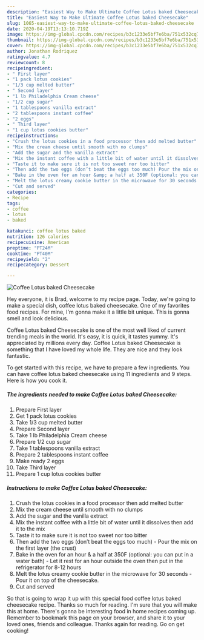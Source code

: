 ```yaml
---
description: "Easiest Way to Make Ultimate Coffee Lotus baked Cheesecake"
title: "Easiest Way to Make Ultimate Coffee Lotus baked Cheesecake"
slug: 1065-easiest-way-to-make-ultimate-coffee-lotus-baked-cheesecake
date: 2020-04-19T13:13:10.719Z
image: https://img-global.cpcdn.com/recipes/b3c1233e5bf7e6ba/751x532cq70/coffee-lotus-baked-cheesecake-recipe-main-photo.jpg
thumbnail: https://img-global.cpcdn.com/recipes/b3c1233e5bf7e6ba/751x532cq70/coffee-lotus-baked-cheesecake-recipe-main-photo.jpg
cover: https://img-global.cpcdn.com/recipes/b3c1233e5bf7e6ba/751x532cq70/coffee-lotus-baked-cheesecake-recipe-main-photo.jpg
author: Jonathan Rodriquez
ratingvalue: 4.7
reviewcount: 8
recipeingredient:
- " First layer"
- "1 pack lotus cookies"
- "1/3 cup melted butter"
- " Second layer"
- "1 lb Philadelphia Cream cheese"
- "1/2 cup sugar"
- "1 tablespoons vanilla extract"
- "2 tablespoons instant coffee"
- "2 eggs"
- " Third layer"
- "1 cup lotus cookies butter"
recipeinstructions:
- "Crush the lotus cookies in a food processor then add melted butter"
- "Mix the cream cheese until smooth with no clumps"
- "Add the sugar and the vanilla extract"
- "Mix the instant coffee with a little bit of water until it dissolves then add it to the mix"
- "Taste it to make sure it is not too sweet nor too bitter"
- "Then add the two eggs (don’t beat the eggs too much) Pour the mix on the first layer (the crust)"
- "Bake in the oven for an hour &amp; a half at 350F (optional: you can put in a water bath) Let it rest for an hour outside the oven then put in the refrigerator for 8-12 hours"
- "Melt the lotus creamy cookie butter in the microwave for 30 seconds Pour it on top of the cheesecake."
- "Cut and served"
categories:
- Recipe
tags:
- coffee
- lotus
- baked

katakunci: coffee lotus baked 
nutrition: 126 calories
recipecuisine: American
preptime: "PT24M"
cooktime: "PT40M"
recipeyield: "2"
recipecategory: Dessert

---
```



![Coffee Lotus baked Cheesecake](https://img-global.cpcdn.com/recipes/b3c1233e5bf7e6ba/751x532cq70/coffee-lotus-baked-cheesecake-recipe-main-photo.jpg)

Hey everyone, it is Brad, welcome to my recipe page. Today, we're going to make a special dish, coffee lotus baked cheesecake. One of my favorites food recipes. For mine, I'm gonna make it a little bit unique. This is gonna smell and look delicious.



Coffee Lotus baked Cheesecake is one of the most well liked of current trending meals in the world. It's easy, it is quick, it tastes yummy. It's appreciated by millions every day. Coffee Lotus baked Cheesecake is something that I have loved my whole life. They are nice and they look fantastic.


To get started with this recipe, we have to prepare a few ingredients. You can have coffee lotus baked cheesecake using 11 ingredients and 9 steps. Here is how you cook it.

<!--inarticleads1-->

##### The ingredients needed to make Coffee Lotus baked Cheesecake:

1. Prepare  First layer
1. Get 1 pack lotus cookies
1. Take 1/3 cup melted butter
1. Prepare  Second layer
1. Take 1 lb Philadelphia Cream cheese
1. Prepare 1/2 cup sugar
1. Take 1 tablespoons vanilla extract
1. Prepare 2 tablespoons instant coffee
1. Make ready 2 eggs
1. Take  Third layer
1. Prepare 1 cup lotus cookies butter




<!--inarticleads2-->

##### Instructions to make Coffee Lotus baked Cheesecake:

1. Crush the lotus cookies in a food processor then add melted butter
1. Mix the cream cheese until smooth with no clumps
1. Add the sugar and the vanilla extract
1. Mix the instant coffee with a little bit of water until it dissolves then add it to the mix
1. Taste it to make sure it is not too sweet nor too bitter
1. Then add the two eggs (don’t beat the eggs too much) - Pour the mix on the first layer (the crust)
1. Bake in the oven for an hour &amp; a half at 350F (optional: you can put in a water bath) - Let it rest for an hour outside the oven then put in the refrigerator for 8-12 hours
1. Melt the lotus creamy cookie butter in the microwave for 30 seconds - Pour it on top of the cheesecake.
1. Cut and served




So that is going to wrap it up with this special food coffee lotus baked cheesecake recipe. Thanks so much for reading. I'm sure that you will make this at home. There's gonna be interesting food in home recipes coming up. Remember to bookmark this page on your browser, and share it to your loved ones, friends and colleague. Thanks again for reading. Go on get cooking!
